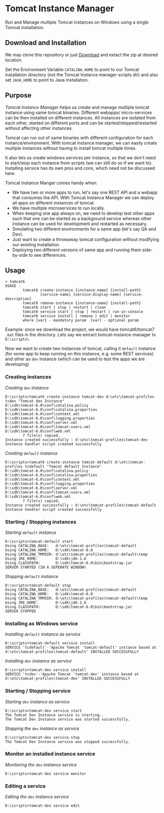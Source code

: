Tomcat Instance Manager
=======================

Run and Manage multiple Tomcat instances on Windows using a single Tomcat installation. 

## Download and Installation
We may clone this repository or just [Download](https://github.com/kdabir/tomcat-instance-manager/archive/master.zip) and extact the zip at desired location.

Set the Environment Variable `CATALINA_HOME` to point to our Tomcat installation directory (not the Tomcat Instance manager scripts dir) and also set `JAVA_HOME` to point to Java installation.


## Purpose

*Tomcat Instance Manager* helps us create and manage multiple tomcat instance using same tomcat binaries. Different webapps/ micro-services can be then installed on different instances. All instances are isolated from each other, started on different ports and can be started/stopped/restarted without affecting other instances. 

Tomcat can run out of same binaries with different configuration for each instance/environment. With tomcat instance manager, we can easily create multiple instances without having to install tomcat multiple times.

It also lets us create windows services per instance, so that we don't need to start/stop each instance from scripts (we can still do so if we want to). Installing service has its own pros and cons, which need not be discussed here.

Tomcat Instance Manger comes handy when:

- We have two or more apps to run, let's say one REST API and a webapp that consumes the API. With Tomcat Instance Manager we can deploy all apps on different instances of tomcat.
- We have multiple microservices to run locally.
- When keeping one app always on, we need to develop test other apps such that one can be started as a background service whereas other instance can be used for development and restarted as necessary. 
- Simulating two different environments for a same app (let's say QA and Dev). 
- Just want to create a throwaway tomcat configuration without modifying our existing installation.
- Deploying two different versions of same app and running them side-by-side to see differences.


## Usage

    > tomcat6
    USAGE :
            tomcat6 create-instance {instance-name} {install-path}
                    [service-name] [service-display-name] [service-description]
            tomcat6 remove-instance {instance-name} {install-path}
            tomcat6 start | stop | restart | clean
            tomcat6 service start | stop | restart | run-in-console
            tomcat6 service install | remove | edit | monitor
            where {var} - mandatory param  [var] - optional param

Example: once we download the project, we would have tomcat6/tomcat7 `.bat` files in the directory. Lets say we extract tomcat-instance-manager to `D:\scripts\`

Now we want to create two instances of tomcat, calling it `default` instance (for some app to keep running on this instance, e.g. some REST services) and other as `dev` instance (which can be used to test the apps we are developing)

### Creating instances

*Creating `dev` instance*

    D:\scripts>tomcat6 create-instance tomcat-dev d:\etc\tomcat-profiles tcdev "Tomcat dev Instance"
    D:\sdk\tomcat-6.0\conf\catalina.policy
    D:\sdk\tomcat-6.0\conf\catalina.properties
    D:\sdk\tomcat-6.0\conf\context.xml
    D:\sdk\tomcat-6.0\conf\logging.properties
    D:\sdk\tomcat-6.0\conf\server.xml
    D:\sdk\tomcat-6.0\conf\tomcat-users.xml
    D:\sdk\tomcat-6.0\conf\web.xml
            7 file(s) copied.
    Instance created successfully : d:\etc\tomcat-profiles\tomcat-dev
    Instance handler script created successfully

*Creating `default` instance*

    D:\scripts>tomcat6 create-instance tomcat-default d:\etc\tomcat-profiles tcdefault "Tomcat default Instance"
    D:\sdk\tomcat-6.0\conf\catalina.policy
    D:\sdk\tomcat-6.0\conf\catalina.properties
    D:\sdk\tomcat-6.0\conf\context.xml
    D:\sdk\tomcat-6.0\conf\logging.properties
    D:\sdk\tomcat-6.0\conf\server.xml
    D:\sdk\tomcat-6.0\conf\tomcat-users.xml
    D:\sdk\tomcat-6.0\conf\web.xml
            7 file(s) copied.
    Instance created successfully : d:\etc\tomcat-profiles\tomcat-default
    Instance handler script created successfully

### Starting / Stopping instances

*Starting `default` instance*

    D:\scripts>tomcat-default start
    Using CATALINA_BASE:   d:\etc\tomcat-profiles\tomcat-default
    Using CATALINA_HOME:   D:\sdk\tomcat-6.0
    Using CATALINA_TMPDIR: d:\etc\tomcat-profiles\tomcat-default\temp
    Using JRE_HOME:        D:\sdk\jdk-1.6
    Using CLASSPATH:       D:\sdk\tomcat-6.0\bin\bootstrap.jar
    SERVER STARTED (IN A SEPERATE WINDOW)

*Stopping `default` instance*

    D:\scripts>tomcat-default stop
    Using CATALINA_BASE:   d:\etc\tomcat-profiles\tomcat-default
    Using CATALINA_HOME:   D:\sdk\tomcat-6.0
    Using CATALINA_TMPDIR: d:\etc\tomcat-profiles\tomcat-default\temp
    Using JRE_HOME:        D:\sdk\jdk-1.6
    Using CLASSPATH:       D:\sdk\tomcat-6.0\bin\bootstrap.jar
    SERVER STOPPED

### Installing as Windows service

*Installing `default` instance as service*

    D:\scripts>tomcat-default service install
    SERVICE 'tcdefault'-'Apache Tomcat 'tomcat-default' instance based at d:\etc\tomcat-profiles\tomcat-default' INSTALLED SUCCESSFULLY

*Installing `dev` instance as service*

    D:\scripts>tomcat-dev service install
    SERVICE 'tcdev'-'Apache Tomcat 'tomcat-dev' instance based at d:\etc\tomcat-profiles\tomcat-dev' INSTALLED SUCCESSFULLY

### Starting / Stopping service

*Starting `dev` instance as service*

    D:\scripts>tomcat-dev service start
    The Tomcat Dev Instance service is starting..
    The Tomcat Dev Instance service was started successfully.

*Stopping the `dev` instance as service*

    D:\scripts>tomcat-dev service stop
    The Tomcat Dev Instance service was stopped successfully.

### Monitor an installed instance service

*Monitoring the `dev` instance service*

    D:\scripts>tomcat-dev service monitor

### Editing a service

*Editing the `dev` instance service*

    D:\scripts>tomcat-dev service edit
